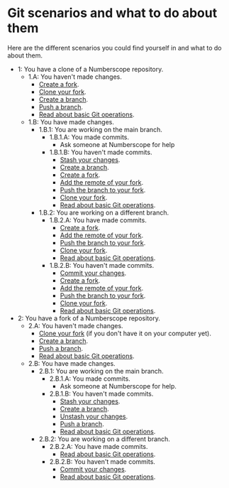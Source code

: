 # Git scenarios and what to do about them

Here are the different scenarios you could find yourself in and what to do
about them.

-   1: You have a clone of a Numberscope repository.
    -   1.A: You haven't made changes.
        -   [Create a fork](#create-a-fork).
        -   [Clone your fork](#clone-a-repo).
        -   [Create a branch](#create-a-branch).
        -   [Push a branch](#push-a-branch).
        -   [Read about basic Git operations](#basic-git-operations).
    -   1.B: You have made changes.
        -   1.B.1: You are working on the main branch.
            -   1.B.1.A: You made commits.
                -   Ask someone at Numberscope for help
            -   1.B.1.B: You haven't made commits.
                -   [Stash your changes](#stash-your-changes).
                -   [Create a branch](#create-a-branch).
                -   [Create a fork](#create-a-fork).
                -   [Add the remote of your fork](#add-a-remote).
                -   [Push the branch to your fork](#push-a-branch).
                -   [Clone your fork](#clone-a-repo).
                -   [Read about basic Git operations](#basic-git-operations).
        -   1.B.2: You are working on a different branch.
            -   1.B.2.A: You have made commits.
                -   [Create a fork](#create-a-fork).
                -   [Add the remote of your fork](#add-a-remote).
                -   [Push the branch to your fork](#push-a-branch).
                -   [Clone your fork](#clone-a-repo).
                -   [Read about basic Git operations](#basic-git-operations).
            -   1.B.2.B: You haven't made commits.
                -   [Commit your changes](#commit-changes).
                -   [Create a fork](#create-a-fork).
                -   [Add the remote of your fork](#add-a-remote).
                -   [Push the branch to your fork](#push-a-branch).
                -   [Clone your fork](#clone-a-repo).
                -   [Read about basic Git operations](#basic-git-operations).
-   2: You have a fork of a Numberscope repository.
    -   2.A: You haven't made changes.
        -   [Clone your fork](#clone-a-repo) (if you don't have it on your
            computer yet).
        -   [Create a branch](#create-a-branch).
        -   [Push a branch](#push-a-branch).
        -   [Read about basic Git operations](#basic-git-operations).
    -   2.B: You have made changes.
        -   2.B.1: You are working on the main branch.
            -   2.B.1.A: You made commits.
                -   Ask someone at Numberscope for help.
            -   2.B.1.B: You haven't made commits.
                -   [Stash your changes](#stash-your-changes).
                -   [Create a branch](#create-a-branch).
                -   [Unstash your changes](#unstash-your-changes).
                -   [Push a branch](#push-a-branch).
                -   [Read about basic Git operations](#basic-git-operations).
        -   2.B.2: You are working on a different branch.
            -   2.B.2.A: You have made commits.
                -   [Read about basic Git operations](#basic-git-operations).
            -   2.B.2.B: You haven't made commits.
                -   [Commit your changes](#commit-changes).
                -   [Read about basic Git operations](#basic-git-operations).
